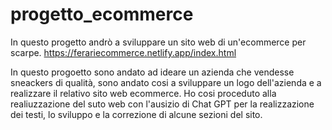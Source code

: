 # progetto_ecommerce
In questo progetto andrò a sviluppare un sito web di un'ecommerce per scarpe.
https://ferariecommerce.netlify.app/index.html

In questo progoetto sono andato ad ideare un azienda che vendesse sneackers di qualità, sono andato cosi a sviluppare un logo dell'azienda e a realizzare il relativo sito web ecommerce.
Ho cosi proceduto alla realiuzzazione del suto web con l'ausizio di Chat GPT per la realizzazione dei testi, lo sviluppo e la correzione di alcune sezioni del sito.
